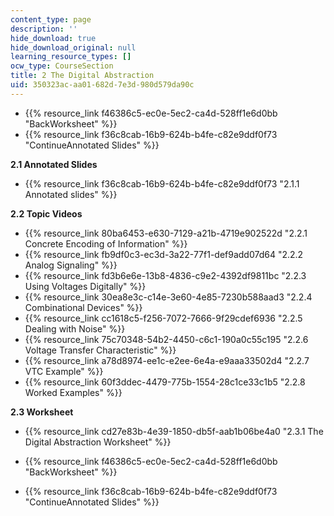 ```yaml
---
content_type: page
description: ''
hide_download: true
hide_download_original: null
learning_resource_types: []
ocw_type: CourseSection
title: 2 The Digital Abstraction
uid: 350323ac-aa01-682d-7e3d-980d579da90c
---
```


*   {{% resource_link f46386c5-ec0e-5ec2-ca4d-528ff1e6d0bb "BackWorksheet" %}}
*   {{% resource_link f36c8cab-16b9-624b-b4fe-c82e9ddf0f73 "ContinueAnnotated Slides" %}}

**2.1 Annotated Slides**

*   {{% resource_link f36c8cab-16b9-624b-b4fe-c82e9ddf0f73 "2.1.1 Annotated slides" %}}

**2.2 Topic Videos**

*   {{% resource_link 80ba6453-e630-7129-a21b-4719e902522d "2.2.1 Concrete Encoding of Information" %}}
*   {{% resource_link fb9df0c3-ec3d-3a22-77f1-def9add07d64 "2.2.2 Analog Signaling" %}}
*   {{% resource_link fd3b6e6e-13b8-4836-c9e2-4392df9811bc "2.2.3 Using Voltages Digitally" %}}
*   {{% resource_link 30ea8e3c-c14e-3e60-4e85-7230b588aad3 "2.2.4 Combinational Devices" %}}
*   {{% resource_link cc1618c5-f256-7072-7666-9f29cdef6936 "2.2.5 Dealing with Noise" %}}
*   {{% resource_link 75c70348-54b2-4450-c6c1-190a0c55c195 "2.2.6 Voltage Transfer Characteristic" %}}
*   {{% resource_link a78d8974-ee1c-e2ee-6e4a-e9aaa33502d4 "2.2.7 VTC Example" %}}
*   {{% resource_link 60f3ddec-4479-775b-1554-28c1ce33c1b5 "2.2.8 Worked Examples" %}}

**2.3 Worksheet**

*   {{% resource_link cd27e83b-4e39-1850-db5f-aab1b06be4a0 "2.3.1 The Digital Abstraction Worksheet" %}}

*   {{% resource_link f46386c5-ec0e-5ec2-ca4d-528ff1e6d0bb "BackWorksheet" %}}
*   {{% resource_link f36c8cab-16b9-624b-b4fe-c82e9ddf0f73 "ContinueAnnotated Slides" %}}